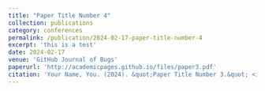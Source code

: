 ```yaml
---
title: "Paper Title Number 4"
collection: publications
category: conferences
permalink: /publication/2024-02-17-paper-title-number-4
excerpt: 'this is a test'
date: 2024-02-17
venue: 'GitHub Journal of Bugs'
paperurl: 'http://academicpages.github.io/files/paper3.pdf'
citation: 'Your Name, You. (2024). &quot;Paper Title Number 3.&quot; <i>GitHub Journal of Bugs</i>. 1(3).'
---
```


